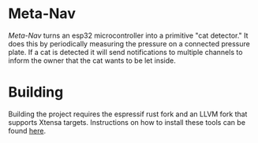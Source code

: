 # Meta-Nav

*Meta-Nav* turns an esp32 microcontroller into a primitive "cat detector."
It does this by periodically measuring the pressure on a connected pressure plate.
If a cat is detected it will send notifications to multiple channels to inform the owner that the cat wants to be let inside.

# Building

Building the project requires the espressif rust fork and an LLVM fork that supports Xtensa targets.
Instructions on how to install these tools can be found [here](https://esp-rs.github.io/book/installation/riscv-and-xtensa.html).